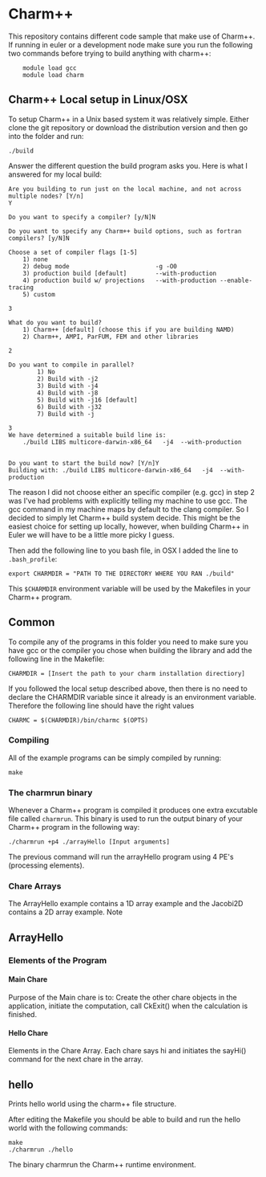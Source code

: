 # Charm++
This repository contains different code sample that make use of Charm++. 
If running in euler or a development node make sure you run the following two commands before trying to build anything with charm++:

```
    module load gcc
    module load charm
```

## Charm++ Local setup in Linux/OSX
To setup Charm++ in a Unix based system it was relatively simple. Either clone the git repository or download the distribution version and then go into the folder and run:

```
./build
```

Answer the different question the build program asks you. Here is what I answered for my local build:

```
Are you building to run just on the local machine, and not across multiple nodes? [Y/n]
Y

Do you want to specify a compiler? [y/N]N

Do you want to specify any Charm++ build options, such as fortran compilers? [y/N]N

Choose a set of compiler flags [1-5]
	1) none
	2) debug mode                        -g -O0
	3) production build [default]        --with-production
	4) production build w/ projections   --with-production --enable-tracing
	5) custom

3

What do you want to build?
	1) Charm++ [default] (choose this if you are building NAMD)
	2) Charm++, AMPI, ParFUM, FEM and other libraries

2

Do you want to compile in parallel?
        1) No
        2) Build with -j2
        3) Build with -j4
        4) Build with -j8
        5) Build with -j16 [default]
        6) Build with -j32
        7) Build with -j

3
We have determined a suitable build line is:
	./build LIBS multicore-darwin-x86_64   -j4  --with-production


Do you want to start the build now? [Y/n]Y
Building with: ./build LIBS multicore-darwin-x86_64   -j4  --with-production
```

The reason I did not choose either an specific compiler (e.g. gcc) in step 2 was I've had problems with explicitly telling my machine to use gcc. The gcc command in my machine maps by default to the clang compiler. So I decided to simply let Charm++ build system decide. This might be the easiest choice for setting up locally, however, when building Charm++ in Euler we will have to be a little more picky I guess. 

Then add the following line to you bash file, in OSX I added the line to `.bash_profile`:

```
export CHARMDIR = "PATH TO THE DIRECTORY WHERE YOU RAN ./build"
```

This `$CHARMDIR` environment variable will be used by the Makefiles in your Charm++ program.

## Common 
To compile any of the programs in this folder you need to make sure you have gcc or the compiler you chose when building the library and add the following line in the Makefile:

```
CHARMDIR = [Insert the path to your charm installation directiory]
```

If you followed the local setup described above, then there is no need to declare the CHARMDIR variable since it already is an environment variable. Therefore the following line should have the right values

```
CHARMC = $(CHARMDIR)/bin/charmc $(OPTS)
```

### Compiling

All of the example programs can be simply compiled by running:

```
make
```

### The charmrun binary

Whenever a Charm++ program is compiled it produces one extra excutable file called `charmrun`. This binary is used to run the output binary of your Charm++ program in the following way:

```
./charmrun +p4 ./arrayHello [Input arguments]
```

The previous command will run the arrayHello program using 4 PE's (processing elements).

### Chare Arrays

The ArrayHello example contains a 1D array example and the Jacobi2D contains a 2D array example. Note


## ArrayHello
### Elements of the Program
#### Main Chare
Purpose of the Main chare is to: Create the other chare objects in the application, initiate the computation, call CkExit() when the calculation is finished.

#### Hello Chare

Elements in the Chare Array. Each chare says hi and initiates the sayHi() command for the next chare in the array. 

## hello

Prints hello world using the charm++ file structure. 

After editing the Makefile you should be able to build and run the hello world with the following commands:

```
make
./charmrun ./hello
```

The binary charmrun the Charm++ runtime environment.




